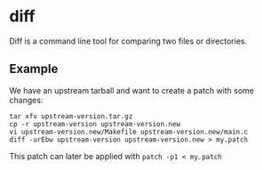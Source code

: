 # diff

Diff is a command line tool for comparing two files or directories.

## Example

We have an upstream tarball and want to create a patch with some changes:

```
tar xfv upstream-version.tar.gz
cp -r upstream-version upstream-version.new
vi upstream-version.new/Makefile upstream-version.new/main.c
diff -urEbw upstream-version upstream-version.new > my.patch
```

This patch can later be applied with `patch -p1 < my.patch`
